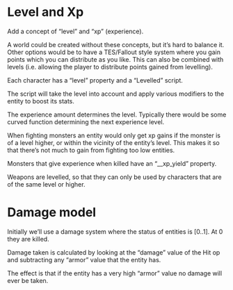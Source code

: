 # Level and Xp

Add a concept of “level” and “xp” (experience).

A world could be created without these concepts, but it’s hard to balance it. Other options would be to have a TES/Fallout style system where you gain points which you can distribute as you like. This can also be combined with levels (i.e. allowing the player to distribute points gained from levelling).

Each character has a “level” property and a “Levelled” script.

The script will take the level into account and apply various modifiers to the entity to boost its stats.

The experience amount determines the level. Typically there would be some curved function determining the next experience level.

When fighting monsters an entity would only get xp gains if the monster is of a level higher, or within the vicinity of the entity’s level. This makes it so that there’s not much to gain from fighting too low entities.

Monsters that give experience when killed have an “__xp_yield” property.

Weapons are levelled, so that they can only be used by characters that are of the same level or higher.


# Damage model

Initially we’ll use a damage system where the status of entities is [0..1]. At 0 they are killed.

Damage taken is calculated by looking at the “damage” value of the Hit op and subtracting any “armor” value that the entity has.

The effect is that if the entity has a very high “armor” value no damage will ever be taken.